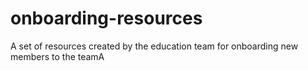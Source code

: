 # onboarding-resources
A set of resources created by the education team for onboarding new members to the teamA

